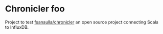 # Chronicler foo

Project to test [fsanaulla/chronicler](https://github.com/fsanaulla/chronicler) 
an open source project connecting Scala to InfluxDB.
